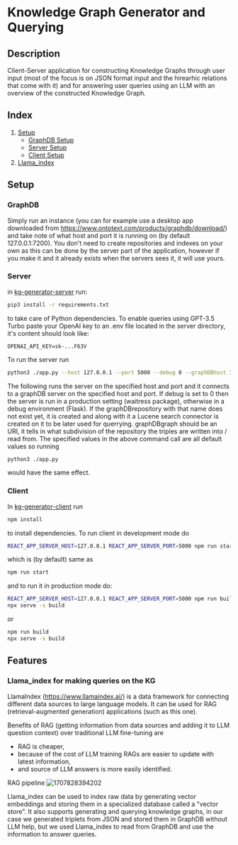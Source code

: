# Knowledge Graph Generator and Querying

## Description

Client-Server application for constructing Knowledge Graphs through user input (most of the focus is on JSON format input and the hirearhic relations that come with it) and for answering user queries using an LLM with an overview of the constructed Knowledge Graph.

## Index

1. [Setup](#setup)
   - [GraphDB Setup](#GraphDB)
   - [Server Setup](#Server)
   - [Client Setup](#Client)
2. [Llama_index](#Llama_index)

## Setup

### GraphDB

Simply run an instance (you can for example use a desktop app downloaded from https://www.ontotext.com/products/graphdb/download/) and take note of what host and port it is running on (by default 127.0.0.1:7200). You don't need to create repositories and indexes on your own as this can be done by the server part of the application, however if you make it and it already exists when the servers sees it, it will use yours.

### Server

in [kg-generator-server](./kg-generator-server/) run:

```bash
pip3 install -r requirements.txt
```

to take care of Python dependencies. To enable queries using GPT-3.5 Turbo paste your OpenAI key to an .env file located in the server directory, it's content should look like:

```
OPENAI_API_KEY=sk-...F63V
```

To run the server run

```bash
python3 ./app.py --host 127.0.0.1 --port 5000 --debug 0 --graphDBhost 127.0.0.1 --graphDBport 7200 --graphDBrepository Knowledge-Graph --graphDBgraph http://knowledge-graph.com
```

The following runs the server on the specified host and port and it connects to a graphDB server on the specified host and port. If debug is set to 0 then the server is run in a production setting (waitress package), otherwise in a debug environment (Flask). If the graphDBrepository with that name does not exist yet, it is created and along with it a Lucene search connector is created on it to be later used for querrying. graphDBgraph should be an URI, it tells in what subdivision of the repository the triples are written into / read from. The specified values in the above command call are all default values so running

```bash
python3 ./app.py
```

would have the same effect.

### Client

In [kg-generator-client](./kg-generator-client/) run

```bash
npm install
```

to install dependencies. To run client in development mode do

```bash
REACT_APP_SERVER_HOST=127.0.0.1 REACT_APP_SERVER_PORT=5000 npm run start
```

which is (by default) same as

```bash
npm run start
```

and to run it in production mode do:

```bash
REACT_APP_SERVER_HOST=127.0.0.1 REACT_APP_SERVER_PORT=5000 npm run build
npx serve -s build
```

or

```bash
npm run build
npx serve -s build
```

## Features

### Llama_index for making queries on the KG

LlamaIndex (https://www.llamaindex.ai/) is a data framework for connecting different data sources to large language models. It can be used for RAG (retrieval-augmented generation) applications (such as this one).

Benefits of RAG (getting information from data sources and adding it to LLM question context) over traditional LLM fine-tuning are

- RAG is cheaper,
- because of the cost of LLM training RAGs are easier to update with latest information,
- and source of LLM answers is more easily identified.

RAG pipeline
![1707828394202](https://docs.llamaindex.ai/en/stable/_images/basic_rag.png)

Llama_index can be used to index raw data by generating vector embeddings and storing them in a specialized database called a "vector store". It also supports generating and querying knowledge graphs, in our case we generated triplets from JSON and stored them in GraphDB without LLM help, but we used Llama_index to read from GraphDB and use the information to answer queries.
